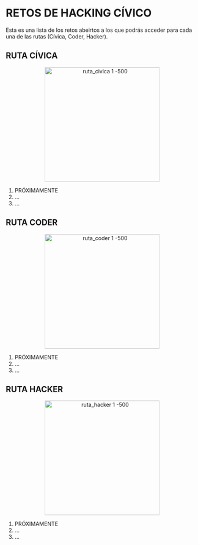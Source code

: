 # RETOS DE HACKING CÍVICO #

Esta es una lista de los retos abeirtos a los que podrás acceder para cada una de las rutas (Cívica, Coder, Hacker).


## RUTA CÍVICA ##
<p align="center">
<img src="https://user-images.githubusercontent.com/6744123/29694268-a57a16de-8900-11e7-8209-501b4b017ef0.png" width="300" title="ruta_civica 1 -500">
</p>

1. PRÓXIMAMENTE
2. ...
3. ...

## RUTA CODER ##
<p align="center">
<img src="https://user-images.githubusercontent.com/6744123/29694322-f4d39e8a-8900-11e7-8a27-9595eb46570e.png" width="300" title="ruta_coder 1 -500">
</p>

1. PRÓXIMAMENTE
2. ...
3. ...

## RUTA HACKER ##
<p align="center">
<img src="https://user-images.githubusercontent.com/6744123/29694331-0491261c-8901-11e7-9412-624fc4cf15a6.png" width="300" title="ruta_hacker 1 -500">
</p>

1. PRÓXIMAMENTE
2. ...
3. ...

